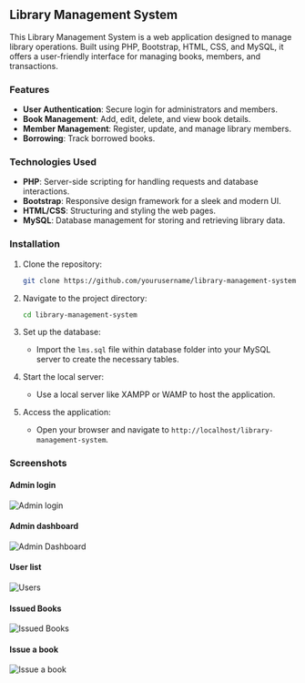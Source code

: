 
## Library Management System

This Library Management System is a web application designed to manage library operations. Built using PHP, Bootstrap, HTML, CSS, and MySQL, it offers a user-friendly interface for managing books, members, and transactions.

### Features

- **User Authentication**: Secure login for administrators and members.
- **Book Management**: Add, edit, delete, and view book details.
- **Member Management**: Register, update, and manage library members.
- **Borrowing**: Track borrowed books.

### Technologies Used

- **PHP**: Server-side scripting for handling requests and database interactions.
- **Bootstrap**: Responsive design framework for a sleek and modern UI.
- **HTML/CSS**: Structuring and styling the web pages.
- **MySQL**: Database management for storing and retrieving library data.

### Installation

1. Clone the repository:
   ```bash
   git clone https://github.com/yourusername/library-management-system.git
   ```

2. Navigate to the project directory:
   ```bash
   cd library-management-system
   ```

3. Set up the database:
   - Import the `lms.sql` file within database folder into your MySQL server to create the necessary tables.

4. Start the local server:
   - Use a local server like XAMPP or WAMP to host the application.

5. Access the application:
   - Open your browser and navigate to `http://localhost/library-management-system`.

### Screenshots


  #### Admin login
  
![Admin login](https://github.com/user-attachments/assets/705defd8-d1de-4e3a-893f-1154b8188be0)



  #### Admin dashboard
  
![Admin Dashboard](https://github.com/user-attachments/assets/a952c61b-487e-44cf-be4d-477e5d732e0a)



  #### User list
  
![Users ](https://github.com/user-attachments/assets/6e462243-c0d9-47f2-a954-0cf3465097d9)



  #### Issued Books
  
![Issued Books](https://github.com/user-attachments/assets/d8e66a27-08d0-4639-953f-a36b89f45dcb)



  #### Issue a book
  
![Issue a book](https://github.com/user-attachments/assets/d063e88f-87c4-4622-8f0c-3df33f2e6ad2)
